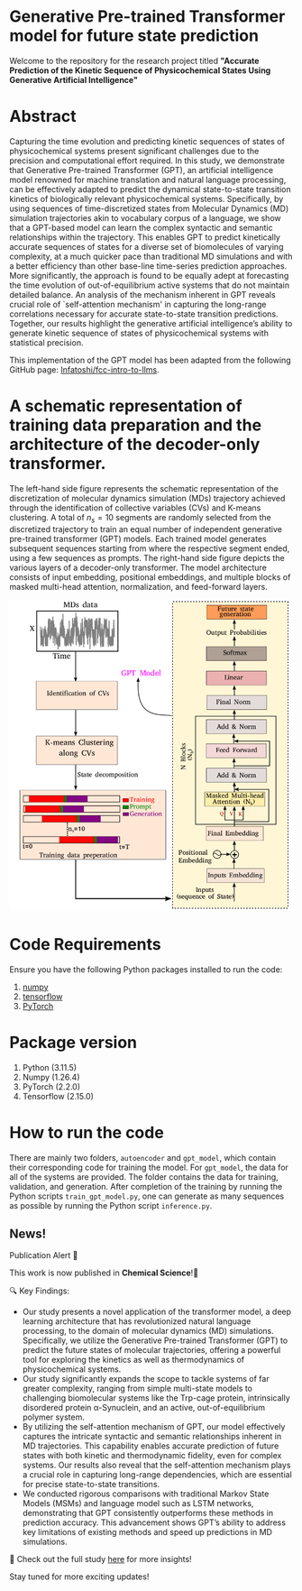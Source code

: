 # Generative Pre-trained Transformer model for future state prediction

Welcome to the repository for the research project titled **"Accurate Prediction of the Kinetic Sequence of Physicochemical States Using Generative Artificial Intelligence"**

# Abstract
Capturing the time evolution and predicting kinetic sequences of states of physicochemical systems present significant challenges due to the precision and computational effort required. In this study, we demonstrate that Generative Pre-trained Transformer (GPT), an artificial intelligence model renowned for machine translation and natural language processing, can be effectively adapted to predict the dynamical state-to-state transition kinetics of biologically relevant physicochemical systems. Specifically, by using sequences of time-discretized states from Molecular Dynamics (MD) simulation trajectories akin to vocabulary corpus of a language, we show that a GPT-based model can learn the complex syntactic and semantic relationships within the trajectory. This enables GPT to predict kinetically accurate sequences of states for a diverse set of biomolecules of varying complexity, at a much quicker pace than traditional MD simulations and with a better efficiency than other base-line time-series prediction approaches. More significantly, the approach is found to be equally adept at forecasting the time evolution of out-of-equilibrium active systems that do not maintain detailed balance. An analysis of the mechanism inherent in GPT reveals crucial role of `self-attention mechanism' in capturing the long-range correlations necessary for accurate state-to-state transition predictions. Together, our results highlight the generative artificial intelligence’s ability to generate kinetic sequence of states of physicochemical systems with statistical precision.


This implementation of the GPT model has been adapted from the following GitHub page: [Infatoshi/fcc-intro-to-llms](https://github.com/Infatoshi/fcc-intro-to-llms).

# A schematic representation of training data preparation and the architecture of the decoder-only transformer.

The left-hand side figure represents the schematic representation of the discretization of molecular dynamics simulation (MDs) trajectory achieved through the identification of collective variables (CVs) and K-means clustering. A total of $n_s = 10$ segments are randomly selected from the discretized trajectory to train an equal number of independent generative pre-trained transformer (GPT) models. Each trained model generates subsequent sequences starting from where the respective segment ended, using a few sequences as prompts. The right-hand side figure depicts the various layers of a decoder-only transformer. The model architecture consists of input embedding, positional embeddings, and multiple blocks of masked multi-head attention, normalization, and feed-forward layers.

![](transformer_schematic.png)

# Code Requirements

Ensure you have the following Python packages installed to run the code:

1. [numpy](https://numpy.org/)
2. [tensorflow](https://www.tensorflow.org/)
3. [PyTorch](https://pytorch.org/)

# Package version
1. Python (3.11.5)
2. Numpy  (1.26.4)
3. PyTorch (2.2.0)
4. Tensorflow (2.15.0)

# How to run the code

There are mainly two folders, `autoencoder` and `gpt_model`, which contain their corresponding code for training the model. For `gpt_model`, the data for all of the systems are provided. The folder contains the data for training, validation, and generation. After completion of the training by running the Python scripts `train_gpt_model.py`, one can generate as many sequences as possible by running the Python script `inference.py`.

## News!
Publication Alert 🚀


This work is now published in **Chemical Science**!🎉

🔍 Key Findings:

- Our study presents a novel application of the transformer model, a deep learning architecture that has revolutionized natural language processing, to the domain of molecular dynamics (MD) simulations. Specifically, we utilize the Generative Pre-trained Transformer (GPT) to predict the future states of molecular trajectories, offering a powerful tool for exploring the kinetics as well as thermodynamics of physicochemical systems.
- Our study significantly expands the scope to tackle systems of far greater complexity, ranging from simple multi-state models to challenging biomolecular systems like the Trp-cage protein, intrinsically disordered protein α-Synuclein, and an active, out-of-equilibrium polymer system.
- By utilizing the self-attention mechanism of GPT, our model effectively captures the intricate syntactic and semantic relationships inherent in MD trajectories. This capability enables accurate prediction of future states with both kinetic and thermodynamic fidelity, even for complex systems. Our results also reveal that the self-attention mechanism plays a crucial role in capturing long-range dependencies, which are essential for precise state-to-state transitions.
- We conducted rigorous comparisons with traditional Markov State Models (MSMs) and language model such as LSTM networks, demonstrating that GPT consistently outperforms these methods in prediction accuracy. This advancement shows GPT’s ability to address key limitations of existing methods and speed up predictions in MD simulations.

📖 Check out the full study [here](https://pubs.rsc.org/en/Content/ArticleLanding/2025/SC/D5SC00108K) for more insights!

Stay tuned for more exciting updates!  


